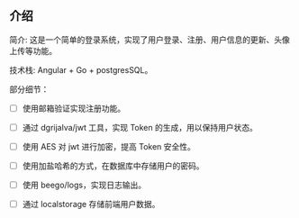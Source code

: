 ## 介绍
简介: 这是一个简单的登录系统，实现了用户登录、注册、用户信息的更新、头像上传等功能。

技术栈: Angular + Go + postgresSQL。

部分细节：
- [ ] 使用邮箱验证实现注册功能。
- [ ] 通过 dgrijalva/jwt 工具，实现 Token 的生成，用以保持用户状态。
- [ ] 使用 AES 对 jwt 进行加密，提高 Token 安全性。
- [ ] 使用加盐哈希的方式，在数据库中存储用户的密码。
- [ ] 使用 beego/logs，实现日志输出。
- [ ] 通过 localstorage 存储前端用户数据。


